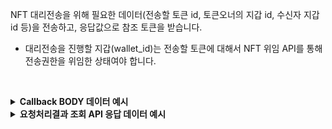NFT 대리전송을 위해 필요한 데이터(전송할 토큰 id, 토큰오너의 지갑 id, 수신자 지갑 id 등)을 전송하고, 응답값으로 참조 토큰을 받습니다.

- 대리전송을 진행할 지갑(wallet_id)는 전송할 토큰에 대해서 NFT 위임 API를 통해 전송권한을 위임한 상태여야 합니다.
<p><br/></p>

<details>
  <summary><b>Callback BODY 데이터 예시</b></summary>

```json
{
  "request_id": "5a52468e-c98b-4ead-b02d-7c1b1b81a055",
  "status": "COMPLETE",
  "results": {
    "transaction_hash": "0xa5f0c449d7de3e81af7c9892e3bb5c37a629f152cdf2ec439490464177f1b062",
    "transaction_gas_used": 141605,
    "transaction_fee": "0.239949336000000000",
    "requested_at": "2024-07-16T23:34:20+09:00",
    "finished_at": "2024-07-17T08:34:24+09:00"
  }
}
```

</details>

<details>
  <summary><b>요청처리결과 조회 API 응답 데이터 예시</b></summary>

```json
{
  "code": "20000",
  "message": "SUCCESS",
  "request_id": "5a52468e-c98b-4ead-b02d-7c1b1b81a055",
  "status": "COMPLETE",
  "results": {
    "transaction_hash": "0xa5f0c449d7de3e81af7c9892e3bb5c37a629f152cdf2ec439490464177f1b062",
    "transaction_gas_used": 141605,
    "transaction_fee": "0.239949336000000000",
    "requested_at": "2024-07-16T23:34:20+09:00",
    "finished_at": "2024-07-17T08:34:24+09:00"
  }
}
```

</details>
